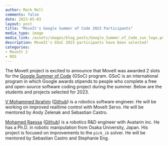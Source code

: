 ```yaml
---
author: Mark Moll
comments: false
date: 2023-05-03
layout: post
title: "MoveIt's Google Summer of Code 2023 Participants"
media_type: image
media_link: /assets/images/blog_posts/Google_Summer_of_Code_sun_logo.png
description: MoveIt's GSoC 2023 participants have been selected!
categories:
- MoveIt 2
- ROS
---
```

The MoveIt project is excited to announce that MoveIt was awarded 2 slots for the [Google Summer of Code](https://summerofcode.withgoogle.com/) (GSoC) program. GSoC is an international program in which Google awards stipends to people who complete a free and open-source software coding project during the summer. Below are the students and projects selected for 2023.

[V Mohammed Ibrahim](https://www.linkedin.com/in/ibrahiminfinite/) ([Github](https://github.com/ibrahiminfinite)) is a robotics software engineer. He will be working on improved realtime control with MoveIt Servo. He will be mentored by Andy Zelenak and Sebastian Castro.

[Mohamed Raessa](https://www.linkedin.com/in/mohraessa/) ([Github](https://github.com/Robotawi)) is a robotics R&D engineer with Avatarin inc. He has a Ph.D. in robotic manipulation from Osaka University, Japan. His project is focused on  improvements to the `pick_ik` solver. He will be mentored by Sebastian Castro and Stephanie Eng.
